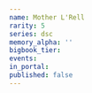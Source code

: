 ```yaml
---
name: Mother L'Rell
rarity: 5
series: dsc
memory_alpha: ''
bigbook_tier:
events:
in_portal:
published: false
---
```

